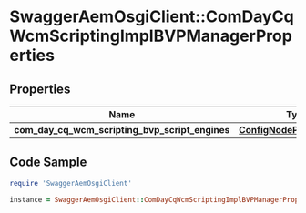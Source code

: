 # SwaggerAemOsgiClient::ComDayCqWcmScriptingImplBVPManagerProperties

## Properties

Name | Type | Description | Notes
------------ | ------------- | ------------- | -------------
**com_day_cq_wcm_scripting_bvp_script_engines** | [**ConfigNodePropertyArray**](ConfigNodePropertyArray.md) |  | [optional] 

## Code Sample

```ruby
require 'SwaggerAemOsgiClient'

instance = SwaggerAemOsgiClient::ComDayCqWcmScriptingImplBVPManagerProperties.new(com_day_cq_wcm_scripting_bvp_script_engines: null)
```


